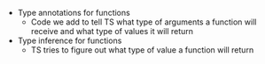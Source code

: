 * Type annotations for functions
    * Code we add to tell TS what type of arguments a function will receive and what type of values it will return
* Type inference for functions
    * TS tries to figure out what type of value a function will return